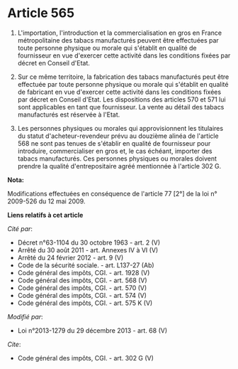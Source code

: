 # Article 565

1. L'importation, l'introduction et la commercialisation en gros en France métropolitaine des tabacs manufacturés peuvent
être effectuées par toute personne physique ou morale qui s'établit en qualité de fournisseur en vue d'exercer cette activité
dans les conditions fixées par décret en Conseil d'Etat. 

2. Sur ce même territoire, la fabrication des tabacs manufacturés peut être effectuée par toute personne physique ou morale
qui s'établit en qualité de fabricant en vue d'exercer cette activité dans les conditions fixées par décret en Conseil
d'Etat. Les dispositions des articles 570 et 571 lui sont applicables en tant que fournisseur. La vente au détail des tabacs
manufacturés est réservée à l'Etat. 

3. Les personnes physiques ou morales qui approvisionnent les titulaires du statut d'acheteur-revendeur prévu au douzième
alinéa de l'article 568 ne sont pas tenues de s'établir en qualité de fournisseur pour introduire, commercialiser en gros et,
le cas échéant, importer des tabacs manufacturés. Ces personnes physiques ou morales doivent prendre la qualité
d'entrepositaire agréé mentionnée à l'article 302 G.

**Nota:**

Modifications effectuées en conséquence de l'article 77 [2°] de la loi n° 2009-526 du 12 mai 2009.

**Liens relatifs à cet article**

_Cité par_:

  - Décret n°63-1104 du 30 octobre 1963 - art. 2 (V)
  - Arrêté du 30 août 2011 - art. Annexes IV à VI (V)
  - Arrêté du 24 février 2012 - art. 9 (V)
  - Code de la sécurité sociale. - art. L137-27 (Ab)
  - Code général des impôts, CGI. - art. 1928 (V)
  - Code général des impôts, CGI. - art. 568 (V)
  - Code général des impôts, CGI. - art. 570 (V)
  - Code général des impôts, CGI. - art. 574 (V)
  - Code général des impôts, CGI. - art. 575 K (V)

_Modifié par_:

  - Loi n°2013-1279 du 29 décembre 2013 - art. 68 (V)

_Cite_:

  - Code général des impôts, CGI. - art. 302 G (V)
